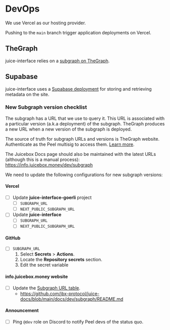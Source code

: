 # DevOps

We use Vercel as our hosting provider.

Pushing to the `main` branch trigger application deployments on Vercel.

## TheGraph

juice-interface relies on a [subgraph on TheGraph](https://github.com/jbx-protocol/juice-subgraph).

## Supabase

juice-interface uses a [Supabase deployment](https://supabase.com/) for storing and retrieving metadata on the site.

### New Subgraph version checklist

The subgraph has a URL that we use to query it. This URL is associated with a particular version (a.k.a deployment) of the subgraph. TheGraph produces a new URL when a new version of the subgraph is deployed.

The source of truth for subgraph URLs and versions is TheGraph website. Authenticate as the Peel multisig to access them. [Learn more](https://juicebox.notion.site/Subgraph-Guide-9a19eecda4e3457ab6f6c6ebcad0eaa6).

The Juicebox Docs page should also be maintained with the latest URLs (although this is a manual process): https://info.juicebox.money/dev/subgraph

We need to update the following configurations for new subgraph versions:

#### Vercel

- [ ] Update **juice-interface-goerli** project
  - [ ] `SUBGRAPH_URL`
  - [ ] `NEXT_PUBLIC_SUBGRAPH_URL`
- [ ] Update **juice-interface**
  - [ ] `SUBGRAPH_URL`
  - [ ] `NEXT_PUBLIC_SUBGRAPH_URL`

#### GitHub

- [ ] `SUBGRAPH_URL`
  1.  Select **Secrets** > **Actions**.
  2.  Locate the **Repository secrets** section.
  3.  Edit the secret variable

#### info.juicebox.money website

- [ ] Update the [Subgraph URL table](https://info.juicebox.money/dev/subgraph/).
  - https://github.com/jbx-protocol/juice-docs/blob/main/docs/dev/subgraph/README.md

#### Announcement

- [ ] Ping `@dev` role on Discord to notify Peel devs of the status quo.
